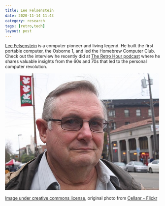 ```yaml
---
title: Lee Felsenstein 
date: 2020-11-14 11:43
category: research 
tags: [retro,tech] 
layout: post
---
```


<a  target="_blank" href="http://www.leefelsenstein.com/">Lee Felsenstein</a> is a computer pioneer and living legend. He built the first portable computer, the Osborne 1, and led the Homebrew Computer Club. Check out the interview he recently did at <a  target="_blank" href="https://theretrohour.com/the-homebrew-computer-club-lee-felsenstein-ep249/">The Retro Hour podcast</a> where he shares valuable insights from the 60s and 70s that led to the personal computer revolution.

![Lee Felsenstein](/assets/images/retro_computing/789px-Lee_Felsenstein_USA-15Dec2010.jpg)

[Image under creative commons license](https://commons.wikimedia.org/wiki/File:Lee_Felsenstein_-Berkeley,_California,_USA-15Dec2010.jpg), original photo from [Cellanr - Flickr](https://www.flickr.com/photos/rorycellan/5263055457/)
